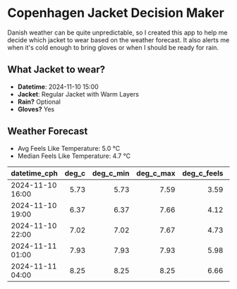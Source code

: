 
# Copenhagen Jacket Decision Maker

Danish weather can be quite unpredictable, so I created this app to help me decide which jacket to wear based on the weather forecast. 
It also alerts me when it's cold enough to bring gloves or when I should be ready for rain.

## What Jacket to wear?

- **Datetime**: 2024-11-10 15:00
- **Jacket**: Regular Jacket with Warm Layers
- **Rain?** Optional
- **Gloves?** Yes

## Weather Forecast
- Avg Feels Like Temperature: 5.0 °C
- Median Feels Like Temperature: 4.7 °C

| datetime_cph     |   deg_c |   deg_c_min |   deg_c_max |   deg_c_feels | weather   | wind   | rain   |
|:-----------------|--------:|------------:|------------:|--------------:|:----------|:-------|:-------|
| 2024-11-10 16:00 |    5.73 |        5.73 |        7.59 |          3.59 | Clouds    | Low    | None   |
| 2024-11-10 19:00 |    6.37 |        6.37 |        7.66 |          4.12 | Clouds    | Low    | None   |
| 2024-11-10 22:00 |    7.02 |        7.02 |        7.67 |          4.73 | Rain      | Low    | Low    |
| 2024-11-11 01:00 |    7.93 |        7.93 |        7.93 |          5.98 | Clouds    | Low    | None   |
| 2024-11-11 04:00 |    8.25 |        8.25 |        8.25 |          6.66 | Clouds    | Low    | None   |
        